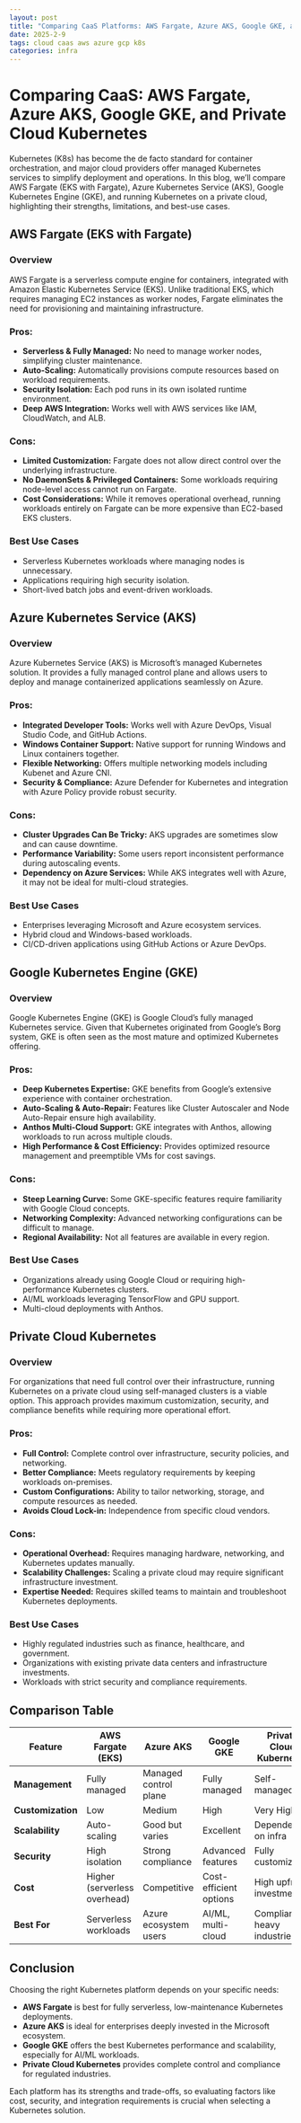 ```yaml
---
layout: post
title: "Comparing CaaS Platforms: AWS Fargate, Azure AKS, Google GKE, and Private Cloud Kubernetes"
date: 2025-2-9
tags: cloud caas aws azure gcp k8s
categories: infra
---
```


# Comparing CaaS: AWS Fargate, Azure AKS, Google GKE, and Private Cloud Kubernetes

Kubernetes (K8s) has become the de facto standard for container orchestration, and major cloud providers offer managed Kubernetes services to simplify deployment and operations. In this blog, we’ll compare AWS Fargate (EKS with Fargate), Azure Kubernetes Service (AKS), Google Kubernetes Engine (GKE), and running Kubernetes on a private cloud, highlighting their strengths, limitations, and best-use cases.

## AWS Fargate (EKS with Fargate)

### Overview
AWS Fargate is a serverless compute engine for containers, integrated with Amazon Elastic Kubernetes Service (EKS). Unlike traditional EKS, which requires managing EC2 instances as worker nodes, Fargate eliminates the need for provisioning and maintaining infrastructure.

### Pros:
- **Serverless & Fully Managed:** No need to manage worker nodes, simplifying cluster maintenance.
- **Auto-Scaling:** Automatically provisions compute resources based on workload requirements.
- **Security Isolation:** Each pod runs in its own isolated runtime environment.
- **Deep AWS Integration:** Works well with AWS services like IAM, CloudWatch, and ALB.

### Cons:
- **Limited Customization:** Fargate does not allow direct control over the underlying infrastructure.
- **No DaemonSets & Privileged Containers:** Some workloads requiring node-level access cannot run on Fargate.
- **Cost Considerations:** While it removes operational overhead, running workloads entirely on Fargate can be more expensive than EC2-based EKS clusters.

### Best Use Cases
- Serverless Kubernetes workloads where managing nodes is unnecessary.
- Applications requiring high security isolation.
- Short-lived batch jobs and event-driven workloads.

## Azure Kubernetes Service (AKS)

### Overview
Azure Kubernetes Service (AKS) is Microsoft’s managed Kubernetes solution. It provides a fully managed control plane and allows users to deploy and manage containerized applications seamlessly on Azure.

### Pros:
- **Integrated Developer Tools:** Works well with Azure DevOps, Visual Studio Code, and GitHub Actions.
- **Windows Container Support:** Native support for running Windows and Linux containers together.
- **Flexible Networking:** Offers multiple networking models including Kubenet and Azure CNI.
- **Security & Compliance:** Azure Defender for Kubernetes and integration with Azure Policy provide robust security.

### Cons:
- **Cluster Upgrades Can Be Tricky:** AKS upgrades are sometimes slow and can cause downtime.
- **Performance Variability:** Some users report inconsistent performance during autoscaling events.
- **Dependency on Azure Services:** While AKS integrates well with Azure, it may not be ideal for multi-cloud strategies.

### Best Use Cases
- Enterprises leveraging Microsoft and Azure ecosystem services.
- Hybrid cloud and Windows-based workloads.
- CI/CD-driven applications using GitHub Actions or Azure DevOps.

## Google Kubernetes Engine (GKE)

### Overview
Google Kubernetes Engine (GKE) is Google Cloud’s fully managed Kubernetes service. Given that Kubernetes originated from Google’s Borg system, GKE is often seen as the most mature and optimized Kubernetes offering.

### Pros:
- **Deep Kubernetes Expertise:** GKE benefits from Google’s extensive experience with container orchestration.
- **Auto-Scaling & Auto-Repair:** Features like Cluster Autoscaler and Node Auto-Repair ensure high availability.
- **Anthos Multi-Cloud Support:** GKE integrates with Anthos, allowing workloads to run across multiple clouds.
- **High Performance & Cost Efficiency:** Provides optimized resource management and preemptible VMs for cost savings.

### Cons:
- **Steep Learning Curve:** Some GKE-specific features require familiarity with Google Cloud concepts.
- **Networking Complexity:** Advanced networking configurations can be difficult to manage.
- **Regional Availability:** Not all features are available in every region.

### Best Use Cases
- Organizations already using Google Cloud or requiring high-performance Kubernetes clusters.
- AI/ML workloads leveraging TensorFlow and GPU support.
- Multi-cloud deployments with Anthos.

## Private Cloud Kubernetes

### Overview
For organizations that need full control over their infrastructure, running Kubernetes on a private cloud using self-managed clusters is a viable option. This approach provides maximum customization, security, and compliance benefits while requiring more operational effort.

### Pros:
- **Full Control:** Complete control over infrastructure, security policies, and networking.
- **Better Compliance:** Meets regulatory requirements by keeping workloads on-premises.
- **Custom Configurations:** Ability to tailor networking, storage, and compute resources as needed.
- **Avoids Cloud Lock-in:** Independence from specific cloud vendors.

### Cons:
- **Operational Overhead:** Requires managing hardware, networking, and Kubernetes updates manually.
- **Scalability Challenges:** Scaling a private cloud may require significant infrastructure investment.
- **Expertise Needed:** Requires skilled teams to maintain and troubleshoot Kubernetes deployments.

### Best Use Cases
- Highly regulated industries such as finance, healthcare, and government.
- Organizations with existing private data centers and infrastructure investments.
- Workloads with strict security and compliance requirements.

## Comparison Table

| Feature            | AWS Fargate (EKS) | Azure AKS          | Google GKE        | Private Cloud Kubernetes |
|-------------------|----------------|------------------|------------------|-------------------------|
| **Management**    | Fully managed  | Managed control plane | Fully managed  | Self-managed |
| **Customization** | Low            | Medium           | High             | Very High |
| **Scalability**   | Auto-scaling   | Good but varies | Excellent        | Dependent on infra |
| **Security**      | High isolation | Strong compliance | Advanced features | Fully customizable |
| **Cost**          | Higher (serverless overhead) | Competitive | Cost-efficient options | High upfront investment |
| **Best For**      | Serverless workloads | Azure ecosystem users | AI/ML, multi-cloud | Compliance-heavy industries |

## Conclusion
Choosing the right Kubernetes platform depends on your specific needs:
- **AWS Fargate** is best for fully serverless, low-maintenance Kubernetes deployments.
- **Azure AKS** is ideal for enterprises deeply invested in the Microsoft ecosystem.
- **Google GKE** offers the best Kubernetes performance and scalability, especially for AI/ML workloads.
- **Private Cloud Kubernetes** provides complete control and compliance for regulated industries.

Each platform has its strengths and trade-offs, so evaluating factors like cost, security, and integration requirements is crucial when selecting a Kubernetes solution.

